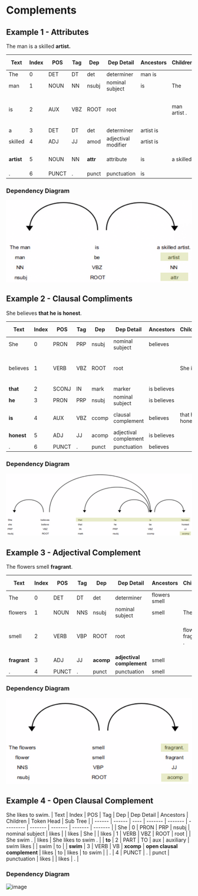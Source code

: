 # Complements

## Example 1 - Attributes

The man is a skilled __artist.__

| Text         | Index  | POS      | Tag      | Dep      | Dep Detail               | Ancestors            | Children   | Token Head   | Sub Tree     |
| ------ | ------ | ---- | ------- | ------- | --------- |  ------- | ------- | ------- | ------- |
| The          | 0      | DET      | DT       | det      | determiner               | man is               |            |  man          |  The          |
| man          | 1      | NOUN     | NN       | nsubj    | nominal subject          | is                   | The        |  is           |  The man      |
| is           | 2      | AUX      | VBZ      | ROOT     | root                     |                      | man artist . |  is           |  The man is a skilled artist . |
| a            | 3      | DET      | DT       | det      | determiner               | artist is            |            |  artist       |  a            |
| skilled      | 4      | ADJ      | JJ       | amod     | adjectival modifier      | artist is            |            |  artist       |  skilled      |
| __artist__       | 5      | NOUN     | NN       | __attr__     | attribute                | is                   | a skilled  |  is           |  a skilled artist |
| .            | 6      | PUNCT    | .        | punct    | punctuation              | is                   |            |  is           |  .

### Dependency Diagram

![image](PNGs/The-man-is-a-skilled-artist.png)

## Example 2 - Clausal Compliments

She believes __that he is honest__.

| Text         | Index  | POS      | Tag      | Dep      | Dep Detail               | Ancestors            | Children   | Token Head   | Sub Tree     |
| ------ | ------ | ---- | ------- | ------- | --------- |  ------- | ------- | ------- | ------- |
| She          | 0      | PRON     | PRP      | nsubj    | nominal subject          | believes             |            |  believes     |  She          |
| believes     | 1      | VERB     | VBZ      | ROOT     | root                     |                      | She is .   |  believes     |  She believes that he is honest . |
| __that__         | 2      | SCONJ    | IN       | mark     | marker                   | is believes          |            |  is           |  that         |
| __he__          | 3      | PRON     | PRP      | nsubj    | nominal subject          | is believes          |            |  is           |  he           |
| __is__          | 4      | AUX      | VBZ      | ccomp    | clausal complement       | believes             | that he honest |  believes     |  that he is honest |
| __honest__      | 5      | ADJ      | JJ       | acomp    | adjectival complement    | is believes          |            |  is           |  honest       |
| .            | 6      | PUNCT    | .        | punct    | punctuation              | believes             |            |  believes     |  .            |

### Dependency Diagram

![image](PNGs/She-believes-that-he-is-honest.png)

## Example 3 - Adjectival Complement

The flowers smell __fragrant__.

| Text         | Index  | POS      | Tag      | Dep      | Dep Detail               | Ancestors            | Children   | Token Head   | Sub Tree     |
| ------ | ------ | ---- | ------- | ------- | --------- |  ------- | ------- | ------- | ------- |
| The          | 0      | DET      | DT       | det      | determiner               | flowers smell        |            |  flowers      |  The          |
| flowers      | 1      | NOUN     | NNS      | nsubj    | nominal subject          | smell                | The        |  smell        |  The flowers  |
| smell        | 2      | VERB     | VBP      | ROOT     | root                     |                      | flowers fragrant . |  smell        |  The flowers smell fragrant . |
| __fragrant__     | 3      | ADJ      | JJ       | __acomp__    | __adjectival complement__    | smell                |            |  smell        |  fragrant     |
| .            | 4      | PUNCT    | .        | punct    | punctuation              | smell                |            |  smell        |  .            |

### Dependency Diagram

![image](PNGs/The-flowers-smell-fragrant.png)

## Example 4 - Open Clausal Complement

She likes to swim.
| Text         | Index  | POS      | Tag      | Dep      | Dep Detail               | Ancestors            | Children   | Token Head   | Sub Tree     |
| ------ | ------ | ---- | ------- | ------- | --------- |  ------- | ------- | ------- | ------- |
| She          | 0      | PRON     | PRP      | nsubj    | nominal subject          | likes                |            |  likes        |  She          |
| likes        | 1      | VERB     | VBZ      | ROOT     | root                     |                      | She swim . |  likes        |  She likes to swim . |
| __to__           | 2      | PART     | TO       | aux      | auxiliary                | swim likes           |            |  swim         |  to           |
| __swim__         | 3      | VERB     | VB       | __xcomp__    | __open clausal complement__  | likes                | to         |  likes        |  to swim      |
| .            | 4      | PUNCT    | .        | punct    | punctuation              | likes                |            |  likes        |  .            |

### Dependency Diagram

![image](PNGs/She-likes-to-swim.svg)